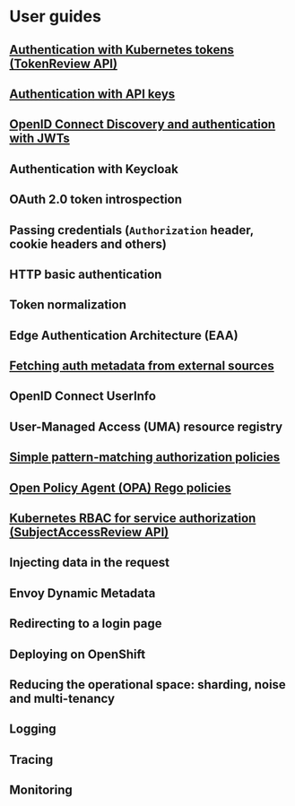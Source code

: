 # User guides

## [Authentication with Kubernetes tokens (TokenReview API)](./user-guides/kubernetes-tokenreview.md)
## [Authentication with API keys](./user-guides/api-key-authentication.md)
## [OpenID Connect Discovery and authentication with JWTs](./user-guides/oidc-jwt-authentication.md)
## Authentication with Keycloak
## OAuth 2.0 token introspection
## Passing credentials (`Authorization` header, cookie headers and others)
## HTTP basic authentication
## Token normalization
## Edge Authentication Architecture (EAA)
## [Fetching auth metadata from external sources](./user-guides/external-metadata.md)
## OpenID Connect UserInfo
## User-Managed Access (UMA) resource registry
## [Simple pattern-matching authorization policies](./user-guides/json-pattern-matching-authorization.md)
## [Open Policy Agent (OPA) Rego policies](./user-guides/opa-authorization.md)
## [Kubernetes RBAC for service authorization (SubjectAccessReview API)](./user-guides/kubernetes-subjectaccessreview.md)
## Injecting data in the request
## Envoy Dynamic Metadata
## Redirecting to a login page
## Deploying on OpenShift
## Reducing the operational space: sharding, noise and multi-tenancy
## Logging
## Tracing
## Monitoring
